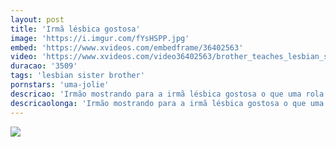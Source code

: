 ```yaml
---
layout: post
title: 'Irmã lésbica gostosa'
image: 'https://i.imgur.com/fYsHSPP.jpg'
embed: 'https://www.xvideos.com/embedframe/36402563'
video: 'https://www.xvideos.com/video36402563/brother_teaches_lesbian_sister_that_dick_is_great'
duracao: '3509'
tags: 'lesbian sister brother'
pornstars: 'uma-jolie'
descricao: 'Irmão mostrando para a irmã lésbica gostosa o que uma rola pode fazer ela morrer de tesão. A safada adorou levar rola em sua bucetinha.'
descricaolonga: 'Irmão mostrando para a irmã lésbica gostosa o que uma rola pode fazer ela morrer de tesão. A safada adorou levar rola em sua bucetinha e geme gostoso durante o sexo.'
---
```

<a href="{{ page.url | prepend: site.baseurl | prepend: site.url }}"><img src="{{ page.image }}" /></a>
